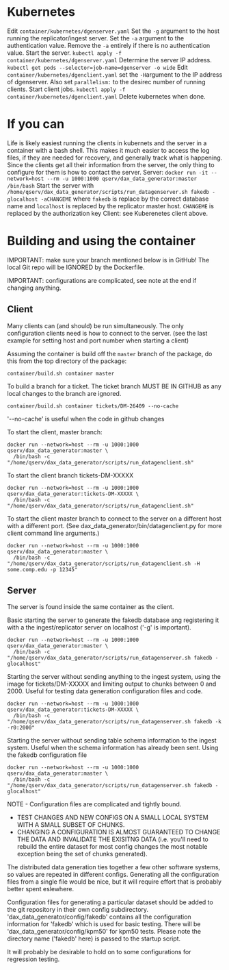 Kubernetes
==========
Edit `container/kubernetes/dgenserver.yaml`
  Set the `-g` argument to the host running the replicator/ingest server.
  Set the `-a` argument to the authentication value.
    Remove the `-a` entirely if there is no authentication value.
Start the server.  `kubectl apply -f container/kubernetes/dgenserver.yaml`
Determine the server IP address. `kubectl get pods --selector=job-name=dgenserver -o wide`
Edit `container/kubernetes/dgenclient.yaml`
  set the `-H`argument to the IP address of dgenserver.
  Also set `parallelism:` to the desirec number of running clients.
Start client jobs. `kubectl apply -f container/kubernetes/dgenclient.yaml`
Delete kubernetes when done.

If you can
==========
Life is likely easiest running the clients in kubernets and the server in
a container with a bash shell. This makes it much easier to access
the log files, if they are needed for recovery, and generally track
what is happening. Since the clients get all their information
from the server, the only thing to configure for them is how to contact
the server.
Server:
  `docker run -it --network=host --rm -u 1000:1000 qserv/dax_data_generator:master /bin/bash`
  Start the server with
  `/home/qserv/dax_data_generator/scripts/run_datagenserver.sh fakedb -glocalhost -aCHANGEME`
    where `fakedb` is replace by the correct database name and
          `localhost` is replaced by the replicator master host.
          `CHANGEME` is replaced by the authorization key
Client: see Kuberenetes client above.


Building and using the container
================================

IMPORTANT: make sure your branch mentioned below is in GitHub! The local Git
repo will be IGNORED by the Dockerfile.

IMPORTANT: configurations are complicated, see note at the end if changing
anything.


Client
------
Many clients can (and should) be run simultaneously. The only configuration
clients need is how to connect to the server. (see the last example for
setting host and port number when starting a client)

Assuming the container is build off the `master` branch of the package, do this
from the top directory of the package:
```
container/build.sh container master
```

To build a branch for a ticket. The ticket branch MUST BE IN GITHUB as
any local changes to the branch are ignored.
```
container/build.sh container tickets/DM-26409 --no-cache
```
'--no-cache' is useful when the code in github changes


To start the client, master branch:
```
docker run --network=host --rm -u 1000:1000 qserv/dax_data_generator:master \
  /bin/bash -c "/home/qserv/dax_data_generator/scripts/run_datagenclient.sh"
```

To start the client branch tickets-DM-XXXXX
```
docker run --network=host --rm -u 1000:1000 qserv/dax_data_generator:tickets-DM-XXXXX \
  /bin/bash -c "/home/qserv/dax_data_generator/scripts/run_datagenclient.sh"
```

To start the client master branch to connect to the server on a different host with
a different port. (See dax_data_generator/bin/datagenclient.py for more client
command line arguments.)
```
docker run --network=host --rm -u 1000:1000 qserv/dax_data_generator:master \
  /bin/bash -c "/home/qserv/dax_data_generator/scripts/run_datagenclient.sh -H some.comp.edu -p 12345"
```


Server
------
The server is found inside the same container as the client.

Basic starting the server to generate the fakedb database ang registering
it with a the ingest/replicator server on localhost ('-g' is important).
```
docker run --network=host --rm -u 1000:1000 qserv/dax_data_generator:master \
  /bin/bash -c "/home/qserv/dax_data_generator/scripts/run_datagenserver.sh fakedb -glocalhost"
```

Starting the server without sending anything to the ingest system, using the
image for tickets/DM-XXXXX and limiting output to chunks between 0 and 2000.
Useful for testing data generation configuration files and code.
```
docker run --network=host --rm -u 1000:1000 qserv/dax_data_generator:tickets-DM-XXXXX \
  /bin/bash -c "/home/qserv/dax_data_generator/scripts/run_datagenserver.sh fakedb -k -r0:2000"
```

Starting the server without sending table schema information to the ingest system.
Useful when the schema information has already been sent. Using the fakedb configuration
file
```
docker run --network=host --rm -u 1000:1000 qserv/dax_data_generator:master \
  /bin/bash -c "/home/qserv/dax_data_generator/scripts/run_datagenserver.sh fakedb -glocalhost"
```


NOTE - Configuration files are complicated and tightly bound.
- TEST CHANGES AND NEW CONFIGS ON A SMALL LOCAL SYSTEM WITH A SMALL SUBSET OF CHUNKS.
- CHANGING A CONFIGURATION IS ALMOST GUARANTEED TO CHANGE THE DATA AND INVALIDATE
  THE EXISITNG DATA (i.e. you'll need to rebuild the entire dataset for most config changes
  the most notable exception being the set of chunks generated).

The distributed data generation ties together a few other software systems, so
values are repeated in different configs. Generating all the configuration files
from a single file would be nice, but it will require effort that is probably
better spent eslewhere.

Configuration files for generating a particular dataset should be added to the git
repository in their own config subdirectory. 'dax_data_generator/config/fakedb'
contains all the configuration information for 'fakedb' which is used for basic
testing. There will be 'dax_data_generator/config/kpm50' for kpm50 tests.
Please note the directory name ('fakedb' here) is passed to the startup script.

It will probably be desirable to hold on to some configurations for regression
testing.


